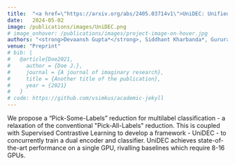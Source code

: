 ```yaml
---
title:  "<a href=\"https://arxiv.org/abs/2405.03714v1\">UniDEC: Unified Dual Encoder and Classifier Training for Extreme Multi-label Classification</a>"
date:   2024-05-02
image: /publications/images/UniDEC.png
# image_onhover: /publications/images/project-image-on-hover.jpg
authors: "<strong>Devaansh Gupta*</strong>, Siddhant Kharbanda*, Gururaj K, Pankaj Malhotra, Cho-Jui Hsieh, Rohit Babbar"
venue: "Preprint"
# bib: |
#   @article{Doe2021,
#     author = {Doe J.},
#     journal = {A journal of imaginary research},
#     title = {Another title of the publication},
#     year = {2021}
#   }
# code: https://github.com/vsimkus/academic-jekyll
---
```

We propose a “Pick-Some-Labels” reduction for multilabel classification - a relaxation of the conventional "Pick-All-Labels" reduction. This is coupled with Supervised Contrastive Learning to develop a framework - UniDEC - to concurrently train a dual encoder and classifier. UniDEC achieves state-of-the-art performance on a single GPU, rivalling baselines which require 8-16 GPUs.